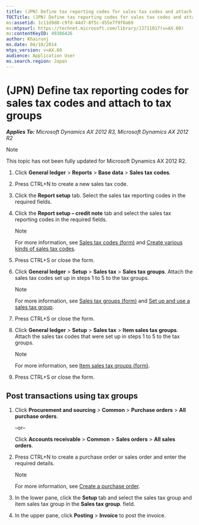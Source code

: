```yaml
---
title: (JPN) Define tax reporting codes for sales tax codes and attach to tax groups
TOCTitle: (JPN) Define tax reporting codes for sales tax codes and attach to tax groups
ms:assetid: 1c11d9d8-c9fd-44d7-8f5c-d55e7f9f0a69
ms:mtpsurl: https://technet.microsoft.com/library/JJ711017(v=AX.60)
ms:contentKeyID: 49386426
author: Khairunj
ms.date: 04/18/2014
mtps_version: v=AX.60
audience: Application User
ms.search.region: Japan
---
```


# (JPN) Define tax reporting codes for sales tax codes and attach to tax groups 


_**Applies To:** Microsoft Dynamics AX 2012 R3, Microsoft Dynamics AX 2012 R2_


> [!NOTE]
> <P>This topic has not been fully updated for Microsoft Dynamics AX 2012 R2.</P>



1.  Click **General ledger** \> **Reports** \> **Base data** \> **Sales tax codes**.

2.  Press CTRL+N to create a new sales tax code.

3.  Click the **Report setup** tab. Select the sales tax reporting codes in the required fields.

4.  Click the **Report setup – credit note** tab and select the sales tax reporting codes in the required fields.
    

    > [!NOTE]
    > <P>For more information, see <A href="https://technet.microsoft.com/library/aa553257(v=ax.60)">Sales tax codes (form)</A> and <A href="create-various-kinds-of-sales-tax-codes.md">Create various kinds of sales tax codes</A>.</P>



5.  Press CTRL+S or close the form.

6.  Click **General ledger** \> **Setup** \> **Sales tax** \> **Sales tax groups**. Attach the sales tax codes set up in steps 1 to 5 to the tax groups.
    

    > [!NOTE]
    > <P>For more information, see <A href="https://technet.microsoft.com/library/aa498345(v=ax.60)">Sales tax groups (form)</A> and <A href="set-up-and-use-a-sales-tax-group.md">Set up and use a sales tax group</A>.</P>



7.  Press CTRL+S or close the form.

8.  Click **General ledger** \> **Setup** \> **Sales tax** \> **Item sales tax groups**. Attach the sales tax codes that were set up in steps 1 to 5 to the tax groups.
    

    > [!NOTE]
    > <P>For more information, see <A href="https://technet.microsoft.com/library/aa615960(v=ax.60)">Item sales tax groups (form)</A>.</P>



9.  Press CTRL+S or close the form.

## Post transactions using tax groups

1.  Click **Procurement and sourcing** \> **Common** \> **Purchase orders** \> **All purchase orders**.
    
    –or–
    
    Click **Accounts receivable** \> **Common** \> **Sales orders** \> **All sales orders**.

2.  Press CTRL+N to create a purchase order or sales order and enter the required details.
    

    > [!NOTE]
    > <P>For more information, see <A href="create-a-purchase-order.md">Create a purchase order</A>.</P>



3.  In the lower pane, click the **Setup** tab and select the sales tax group and item sales tax group in the **Sales tax group**. field.

4.  In the upper pane, click **Posting** \> **Invoice** to post the invoice.

  


